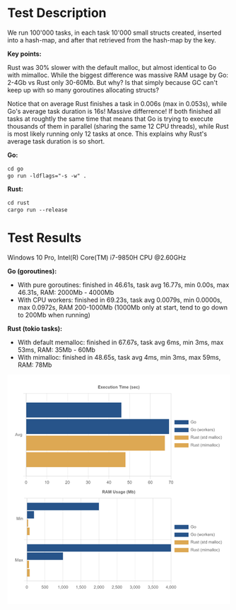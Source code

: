 # Test Description

We run 100'000 tasks, in each task 10'000 small structs created, inserted into a hash-map, and after that retrieved from the hash-map by the key.

**Key points:**

Rust was 30% slower with the default malloc, but almost identical to Go with mimalloc. While the biggest difference was massive RAM usage by Go: 2-4Gb vs Rust only 30-60Mb. But why? Is that simply because GC can't keep up with so many goroutines allocating structs?

Notice that on average Rust finishes a task in 0.006s (max in 0.053s), while Go's average task duration is 16s! Massive differrence! If both finished all tasks at roughtly the same time that means that Go is trying to execute thousands of them in parallel (sharing the same 12 CPU threads), while Rust is most likely running only 12 tasks at once. This explains why Rust's average task duration is so short. 

**Go:**

```
cd go
go run -ldflags="-s -w" .
```

**Rust:**

```
cd rust
cargo run --release
```

# Test Results

Windows 10 Pro, Intel(R) Core(TM) i7-9850H CPU @2.60GHz

**Go (goroutines):**
 - With pure goroutines: finished in 46.61s, task avg 16.77s, min 0.00s, max 46.31s, RAM: 2000Mb - 4000Mb
 - With CPU workers: finished in 69.23s, task avg 0.0079s, min 0.0000s, max 0.0972s, RAM 200-1000Mb (1000Mb only at start, tend to go down to 200Mb when running)

**Rust (tokio tasks):**
 - With default memalloc: finished in 67.67s, task avg 6ms, min 3ms, max 53ms, RAM: 35Mb - 60Mb
 - With mimalloc: finished in 48.65s, task avg 4ms, min 3ms, max 59ms, RAM: 78Mb

![Chart](assets/chart1.png)
